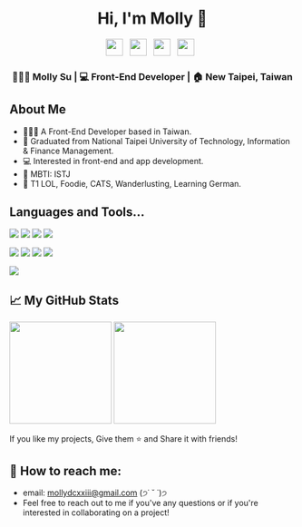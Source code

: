 <div align="center">
   <h1>Hi, I'm Molly 🍒</h1>
</div>

<p align='center'>
  <a href="https://www.linkedin.com/in/mollysu/"><img height="30" src="https://img.icons8.com/pulsar-color/48/linkedin.png?raw=true"></a>&nbsp;&nbsp;
  <a href="https://www.instagram.com/kir4che/"><img height="30" src="https://img.icons8.com/pulsar-color/48/instagram-new.png?raw=true"></a>&nbsp;&nbsp;
  <a href="https://kir4che.com/"><img height="30" src="https://img.icons8.com/pulsar-color/48/blog.png?raw=true"></a>&nbsp;&nbsp;
  <a href="https://www.buymeacoffee.com/kir4che"><img height="30" src="https://img.icons8.com/external-tal-revivo-fresh-tal-revivo/56/external-buy-me-a-coffee-help-creators-receive-support-from-their-audience-logo-fresh-tal-revivo.png?raw=true"></a>&nbsp;&nbsp;
</p>

<div align="center">
<h3>👩🏻‍💻 Molly Su | 💻 Front-End Developer | 🏠 New Taipei, Taiwan</h3>
</div>



## About Me

<ul>
  <li>👩🏻‍💻 A Front-End Developer based in Taiwan.</li>
  <li>🏫 Graduated from National Taipei University of Technology, Information & Finance Management.</li>
  <li>💻 Interested in front-end and app development.</li>
  <li>🦫 MBTI: ISTJ</li>
  <li>💖 T1 LOL, Foodie, CATS, Wanderlusting, Learning German.</li>
</ul>

## Languages and Tools...

![](https://img.shields.io/badge/-HTML-E34F26?style=for-the-badge&logo=html5&logoColor=white)
![](https://img.shields.io/badge/-Javascript-F1D302?style=for-the-badge&logo=javascript&logoColor=white)
![](https://img.shields.io/badge/-Typescript-3178C6?style=for-the-badge&logo=typescript&logoColor=white)
![](https://img.shields.io/badge/-Java-007396?style=for-the-badge&logo=java&logoColor=white)


![](https://img.shields.io/badge/-React-61DAFB?style=for-the-badge&logo=react&logoColor=white)
![](https://img.shields.io/badge/-CSS3-1572B6?style=for-the-badge&logo=css&logoColor=white)
![](https://img.shields.io/badge/-TailwindCSS-38B2AC?style=for-the-badge&logo=tailwind-css&logoColor=white)
![](https://img.shields.io/badge/-Sass-CC6699?style=for-the-badge&logo=sass&logoColor=white)

![](https://img.shields.io/badge/-Express-000000?style=for-the-badge&logo=express)

## 📈 My GitHub Stats 

<p>
  <img height="180em" src="https://github-readme-stats.vercel.app/api?username=kir4che&show_icons=true&&count_private=true&include_all_commits=true" />
  <img height="180em" src="https://github-readme-stats.vercel.app/api/top-langs/?username=kir4che&show_icons=true&layout=compact&langs_count=8"/>
</p>
<p>If you like my projects, Give them ⭐ and Share it with friends!</p>

## 💌 How to reach me:

- email: mollydcxxiii@gmail.com (੭˙ ˘ ˙)੭
- Feel free to reach out to me if you've any questions or if you're interested in collaborating on a project!
